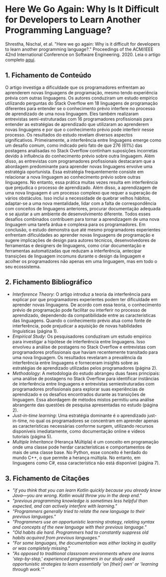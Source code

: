 # Here We Go Again: Why Is It Difficult for Developers to Learn Another Programming Language?


Shrestha, Nischal, et al. "Here we go again: Why is it difficult for developers to learn another programming language?." Proceedings of the ACM/IEEE 42nd International Conference on Software Engineering. 2020.   Leia o artigo completo [aqui](https://nischalshrestha.me/docs/cross_language_interference.pdf). 

## 1. Fichamento de Conteúdo


O artigo  investiga a dificuldade que os programadores enfrentam ao aprenderem novas linguagens de programação, mesmo tendo experiência prévia com outras linguagens. Os autores conduziram um estudo empírico utilizando perguntas do Stack Overflow em 18 linguagens de programação diferentes para entender se o conhecimento prévio interfere no processo de aprendizado de uma nova linguagem. Eles também realizaram entrevistas semi-estruturadas com 16 programadores profissionais para entender as estratégias de aprendizado que utilizaram ao aprenderem novas linguagens e por que o conhecimento prévio pode interferir nesse processo.   Os resultados do estudo revelam diversos aspectos significativos. Primeiramente, a interferência entre linguagens emerge como um desafio comum, como indicado pelo fato de que 276 (61%) das postagens analisadas no Stack Overflow continham suposições incorretas devido à influência do conhecimento prévio sobre outra linguagem. Além disso, as entrevistas com programadores profissionais destacaram que a abordagem predominante para aprender novas linguagens envolve uma estratégia oportunista. Essa estratégia frequentemente consiste em relacionar a nova linguagem ao conhecimento prévio sobre outras linguagens. No entanto, essa prática muitas vezes resulta em interferência que prejudica o processo de aprendizado. Além disso, a aprendizagem de uma nova linguagem é um processo complexo que requer a superação de vários obstáculos. Isso inclui a necessidade de quebrar velhos hábitos, adaptar-se a uma nova mentalidade, lidar com a falta de correspondência com conceitos de linguagens anteriores, procurar documentação adequada e se ajustar a um ambiente de desenvolvimento diferente. Todos esses desafios combinados contribuem para tornar a aprendizagem de uma nova linguagem uma tarefa árdua e complexa para os programadores. Em conclusão, o estudo demonstra que até mesmo programadores experientes enfrentam dificuldades ao aprender novas linguagens de programação e sugere implicações de design para autores técnicos, desenvolvedores de ferramentas e designers de linguagens, como criar documentação e ferramentas automatizadas que reduzam a interferência, antecipar transições de linguagem incomuns durante o design da linguagem e acolher os programadores não apenas em uma linguagem, mas em todo o seu ecossistema.


## 2. Fichamento Bibliográfico 


* _Interference Theory_: O artigo introduz a teoria da interferência para explicar por que programadores experientes podem ter dificuldade em aprender novas linguagens. De acordo com essa teoria, o conhecimento prévio de programação pode facilitar ou interferir no processo de aprendizado, dependendo da compatibilidade entre as características das linguagens. Quando o conhecimento prévio atua como fonte de interferência, pode prejudicar a aquisição de novas habilidades linguísticas (página 1).
* _Empirical Study_: Os pesquisadores conduziram um estudo empírico para investigar a hipótese de interferência entre linguagens. Isso envolveu a análise de postagens no Stack Overflow e entrevistas com programadores profissionais que haviam recentemente transitado para uma nova linguagem. Os resultados revelaram a prevalência da interferência entre linguagens e forneceram insights sobre as estratégias de aprendizado utilizadas pelos programadores (página 2).
* _Methodology_: A metodologia do estudo abrangeu duas fases principais: uma análise de postagens no Stack Overflow para identificar instâncias de interferência entre linguagens e entrevistas semiestruturadas com programadores profissionais para explorar suas experiências de aprendizado e os desafios encontrados durante as transições de linguagem. Essa abordagem de métodos mistos permitiu uma análise abrangente das questões de pesquisa apresentadas no estudo (página 2).
* _Just-in-time learning_: Uma estratégia dominante é o aprendizado just-in-time, no qual os programadores se concentram em aprender apenas as características necessárias conforme surgem, utilizando recursos disponíveis imediatamente, como documentação online e vídeos tutoriais (página 5).
* _Multiple Inheritance_ (Herança Múltipla) é um conceito em programação onde uma classe pode herdar características e comportamentos de mais de uma classe base. No Python, esse conceito é herdado do mundo C++, o que permite a herança múltipla. No entanto, em linguagens como C#, essa característica não está disponível (página 7).


## 3. Fichamento de Citações 


* _"if you think that you can learn Kotlin quickly because you already know Java—you are wrong. Kotlin would throw you in the deep end."_
* _"previous programming knowledge is sometimes less helpful than expected, and can actively interfere with learning."_
* _"Programmers generally tried to relate the new language to their previous languages."_
* _"Programmers use an opportunistic learning strategy, relating syntax and concepts of the new language with their previous language."_
* _"Old habits die hard. Programmers had to constantly suppress old habits acquired from previous languages."_
* _"For some languages, the documentation was either lacking in quality or was completely missing."_
* _"As opposed to traditional classroom environments where one learns 'step-by-step,' experienced programmers in our study used opportunistic strategies to learn essentially 'on [their] own' or 'learning through work.'"_



